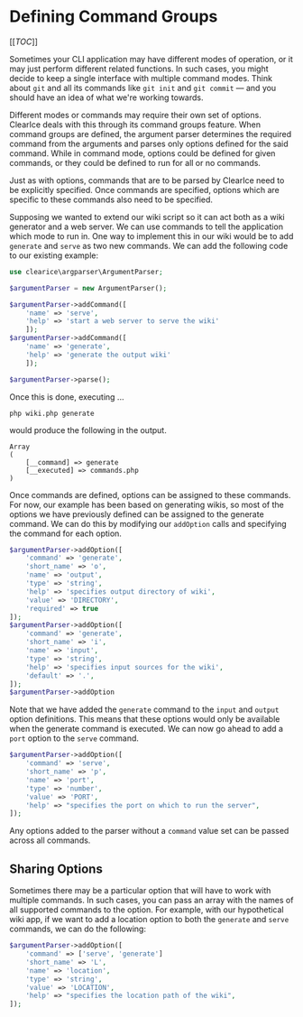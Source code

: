Defining Command Groups
=======================

[[_TOC_]]

Sometimes your CLI application may have different modes of operation, or it may just perform different related functions. In such cases, you might decide to keep a single interface with multiple command modes. Think about `git` and all its commands like `git init`  and `git commit` &mdash; and you should have an idea of what we're working towards.  

Different modes or commands may require their own set of options. ClearIce deals with this through its command groups feature. When command groups are defined, the argument parser determines the required command from the arguments and parses only options defined for the said command. While in command mode, options could be defined for given commands, or they could be defined to run for all or no commands.

Just as with options, commands that are to be parsed by ClearIce need to be explicitly specified. Once commands are specified, options which are specific to these commands also need to be specified. 

Supposing we wanted to extend our wiki script so it can act both as a wiki generator and a web server. We can use commands to tell the application which mode to run in. One way to implement this in our wiki would be to add `generate` and `serve` as two new commands. We can add the following code to our existing example:

````php
use clearice\argparser\ArgumentParser;

$argumentParser = new ArgumentParser();

$argumentParser->addCommand([
    'name' => 'serve', 
    'help' => 'start a web server to serve the wiki'
    ]);
$argumentParser->addCommand([
    'name' => 'generate', 
    'help' => 'generate the output wiki'
    ]);

$argumentParser->parse();
````

Once this is done, executing ...

    php wiki.php generate

would produce the following in the output.

    Array
    (
        [__command] => generate
        [__executed] => commands.php
    )

Once commands are defined, options can be assigned to these commands. For now, our example has been based on generating wikis, so most of the options we have previously defined can be assigned to the generate command. We can do this by modifying our `addOption` calls and specifying the command for each option.

````php
$argumentParser->addOption([
    'command' => 'generate',
    'short_name' => 'o',
    'name' => 'output',
    'type' => 'string',
    'help' => 'specifies output directory of wiki',
    'value' => 'DIRECTORY',
    'required' => true
]);
$argumentParser->addOption([
    'command' => 'generate',
    'short_name' => 'i',
    'name' => 'input',
    'type' => 'string',
    'help' => 'specifies input sources for the wiki',
    'default' => '.',
]);
$argumentParser->addOption
````

Note that we have added the `generate` command to the `input` and `output` option definitions. This means that these options would only be available when the generate command is executed. We can now go ahead to add a `port` option to the `serve` command.

````php
$argumentParser->addOption([
    'command' => 'serve',
    'short_name' => 'p',
    'name' => 'port',
    'type' => 'number',
    'value' => 'PORT',
    'help' => "specifies the port on which to run the server",
]);
````

Any options added to the parser without a `command` value set can be passed across all commands.

Sharing Options
---------------
Sometimes there may be a particular option that will have to work with multiple commands. In such cases, you can pass an array with the names of all supported commands to the option. For example, with our hypothetical wiki app, if we want to add a location option to both the `generate` and `serve` commands, we can do the following:

````php
$argumentParser->addOption([
    'command' => ['serve', 'generate']
    'short_name' => 'L',
    'name' => 'location',
    'type' => 'string',
    'value' => 'LOCATION',
    'help' => "specifies the location path of the wiki",
]);
````





